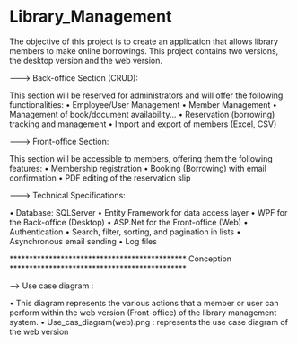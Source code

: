 # Library_Management

The objective of this project is to create an application that allows library members to make online borrowings.
This project contains two versions, the desktop version and the web version.

---> Back-office Section (CRUD):

This section will be reserved for administrators and will offer the following functionalities:
• Employee/User Management
• Member Management
• Management of book/document availability...
• Reservation (borrowing) tracking and management
• Import and export of members (Excel, CSV)

---> Front-office Section:

This section will be accessible to members, offering them the following features:
• Membership registration
• Booking (Borrowing) with email confirmation
• PDF editing of the reservation slip

---> Technical Specifications:

• Database: SQLServer
• Entity Framework for data access layer
• WPF for the Back-office (Desktop)
• ASP.Net for the Front-office (Web)
• Authentication
• Search, filter, sorting, and pagination in lists
• Asynchronous email sending
• Log files

********************************************* Conception *********************************************

--> Use case diagram : 

• This diagram represents the various actions that a member or user can perform within the web version (Front-office) of the library management system. 
• Use_cas_diagram(web).png : represents the use case diagram of the web version 
